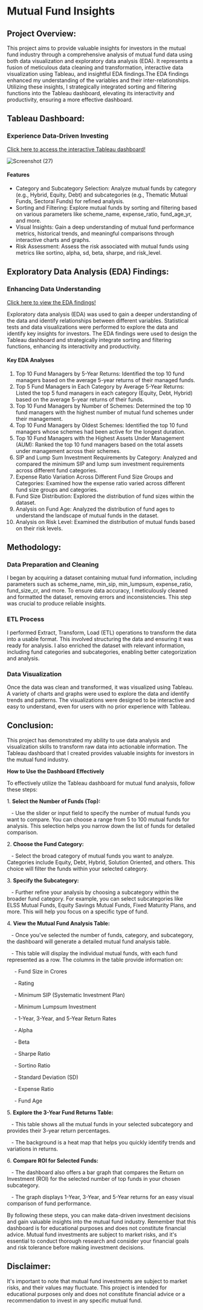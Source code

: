 Mutual Fund Insights 
==================== 

Project Overview:
----------------

This project aims to provide valuable insights for investors in the mutual fund industry through a comprehensive analysis of mutual fund data using both data visualization and exploratory data analysis (EDA). It represents a fusion of meticulous data cleaning and transformation, interactive data visualization using Tableau, and insightful EDA findings.The EDA findings enhanced my understanding of the variables and their inter-relationships. Utilizing these insights, I strategically integrated sorting and filtering functions into the Tableau dashboard, elevating its interactivity and productivity, ensuring a more effective dashboard.
                    
Tableau Dashboard:
-----------------

### Experience Data-Driven Investing

[Click here to access the interactive Tableau dashboard!](https://public.tableau.com/app/profile/purna.chandar/viz/MutualFundIndia_16937582176870/Dashboard1)

![Screenshot (27)](https://github.com/PurnaChandar26/Mutual-Funds-Insights/assets/97793147/1758b42e-67be-4f0b-96ab-9e9c1ef0163e)


#### Features

-   Category and Subcategory Selection: Analyze mutual funds by category (e.g., Hybrid, Equity, Debt) and subcategories (e.g., Thematic Mutual Funds, Sectoral Funds) for refined analysis.
-   Sorting and Filtering: Explore mutual funds by sorting and filtering based on various parameters like scheme_name, expense_ratio, fund_age_yr, and more.
-   Visual Insights: Gain a deep understanding of mutual fund performance metrics, historical trends, and meaningful comparisons through interactive charts and graphs.
-   Risk Assessment: Assess the risk associated with mutual funds using metrics like sortino, alpha, sd, beta, sharpe, and risk_level.

Exploratory Data Analysis (EDA) Findings:
----------------------------------------

### Enhancing Data Understanding 

[Click here to view the EDA findings!](https://drive.google.com/file/d/1PIM8NXjD5kLSEBCTd9hUSRL1ilfp_iYG/view)

Exploratory data analysis (EDA) was used to gain a deeper understanding of the data and identify relationships between different variables. Statistical tests and data visualizations were performed to explore the data and identify key insights for investors. The EDA findings were used to design the Tableau dashboard and strategically integrate sorting and filtering functions, enhancing its interactivity and productivity.

#### Key EDA Analyses

1.  Top 10 Fund Managers by 5-Year Returns: Identified the top 10 fund managers based on the average 5-year returns of their managed funds.
2.  Top 5 Fund Managers in Each Category by Average 5-Year Returns: Listed the top 5 fund managers in each category (Equity, Debt, Hybrid) based on the average 5-year returns of their funds.
3.  Top 10 Fund Managers by Number of Schemes: Determined the top 10 fund managers with the highest number of mutual fund schemes under their management.
4.  Top 10 Fund Managers by Oldest Schemes: Identified the top 10 fund managers whose schemes had been active for the longest duration.
5.  Top 10 Fund Managers with the Highest Assets Under Management (AUM): Ranked the top 10 fund managers based on the total assets under management across their schemes.
6.  SIP and Lump Sum Investment Requirements by Category: Analyzed and compared the minimum SIP and lump sum investment requirements across different fund categories.
7.  Expense Ratio Variation Across Different Fund Size Groups and Categories: Examined how the expense ratio varied across different fund size groups and categories.
8.  Fund Size Distribution: Explored the distribution of fund sizes within the dataset.
9.  Analysis on Fund Age: Analyzed the distribution of fund ages to understand the landscape of mutual funds in the dataset.
10. Analysis on Risk Level: Examined the distribution of mutual funds based on their risk levels.

## Methodology:

### Data Preparation and Cleaning

I began by acquiring a dataset containing mutual fund information, including parameters such as scheme_name, min_sip, min_lumpsum, expense_ratio, fund_size_cr, and more. To ensure data accuracy, I meticulously cleaned and formatted the dataset, removing errors and inconsistencies. This step was crucial to produce reliable insights.

### ETL Process

I performed Extract, Transform, Load (ETL) operations to transform the data into a usable format. This involved structuring the data and ensuring it was ready for analysis. I also enriched the dataset with relevant information, including fund categories and subcategories, enabling better categorization and analysis.

### Data Visualization

Once the data was clean and transformed, it was visualized using Tableau. A variety of charts and graphs were used to explore the data and identify trends and patterns. The visualizations were designed to be interactive and easy to understand, even for users with no prior experience with Tableau.

## Conclusion:

This project has demonstrated my ability to use data analysis and visualization skills to transform raw data into actionable information. The Tableau dashboard that I created provides valuable insights for investors in the mutual fund industry.

**How to Use the Dashboard Effectively**

To effectively utilize the Tableau dashboard for mutual fund analysis, follow these steps:

1\. **Select the Number of Funds (Top):**

   - Use the slider or input field to specify the number of mutual funds you want to compare. You can choose a range from 5 to 100 mutual funds for analysis. This selection helps you narrow down the list of funds for detailed comparison.

2\. **Choose the Fund Category:**

   - Select the broad category of mutual funds you want to analyze. Categories include Equity, Debt, Hybrid, Solution Oriented, and others. This choice will filter the funds within your selected category.

3\. **Specify the Subcategory:**

   - Further refine your analysis by choosing a subcategory within the broader fund category. For example, you can select subcategories like ELSS Mutual Funds, Equity Savings Mutual Funds, Fixed Maturity Plans, and more. This will help you focus on a specific type of fund.

4\. **View the Mutual Fund Analysis Table:**

   - Once you've selected the number of funds, category, and subcategory, the dashboard will generate a detailed mutual fund analysis table.

   - This table will display the individual mutual funds, with each fund represented as a row. The columns in the table provide information on:

     - Fund Size in Crores

     - Rating

     - Minimum SIP (Systematic Investment Plan)

     - Minimum Lumpsum Investment

     - 1-Year, 3-Year, and 5-Year Return Rates

     - Alpha

     - Beta

     - Sharpe Ratio

     - Sortino Ratio

     - Standard Deviation (SD)

     - Expense Ratio

     - Fund Age

5\. **Explore the 3-Year Fund Returns Table:**

   - This table shows all the mutual funds in your selected subcategory and provides their 3-year return percentages.

   - The background is a heat map that helps you quickly identify trends and variations in returns.

6\. **Compare ROI for Selected Funds:**

   - The dashboard also offers a bar graph that compares the Return on Investment (ROI) for the selected number of top funds in your chosen subcategory.

   - The graph displays 1-Year, 3-Year, and 5-Year returns for an easy visual comparison of fund performance.

By following these steps, you can make data-driven investment decisions and gain valuable insights into the mutual fund industry. Remember that this dashboard is for educational purposes and does not constitute financial advice. Mutual fund investments are subject to market risks, and it's essential to conduct thorough research and consider your financial goals and risk tolerance before making investment decisions.
## Disclaimer:

It's important to note that mutual fund investments are subject to market risks, and their values may fluctuate. This project is intended for educational purposes only and does not constitute financial advice or a recommendation to invest in any specific mutual fund.
